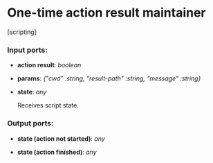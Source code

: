 # One-time action result maintainer

[scripting]

### Input ports:

* __action result__: _boolean_



* __params__: _{"cwd" :string, "result-path" :string, "message" :string}_



* __state__: _any_

    Receives script state.



### Output ports:

* __state (action not started)__: _any_



* __state (action finished)__: _any_



